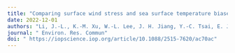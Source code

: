 ```yaml
---
title: "Comparing surface wind stress and sea surface temperature biases over the tropical and subtropical oceans in subsets of CMIP6 models categorized by frozen hydrometeors-radiation interactions"
date: 2022-12-01
authors: "Li, J.-L., K.-M. Xu, W.-L. Lee, J. H. Jiang, Y.-C. Tsai, E. J. Fetzer, G. Stephens, Y.-H. Wang, and J.-Y. Yu"
journal: " Environ. Res. Commun"
doi: " https://iopscience.iop.org/article/10.1088/2515-7620/ac70ac"
---
```

